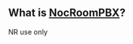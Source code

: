 What is [NocRoomPBX](https://nocroom.com/datacenter/pbx)?
--------------------------------------
NR use only
